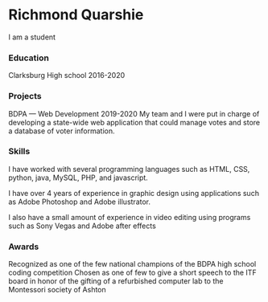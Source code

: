# Richmond Quarshie
I am a student


### Education
Clarksburg High school 2016-2020

### Projects 
BDPA — Web Development
2019-2020
My team and I were put in charge of developing a state-wide web application that could manage votes and store a database of voter information. 

### Skills
I have worked with several programming languages such as HTML, CSS, python, java, MySQL, PHP, and javascript.

I have over 4 years of experience in graphic design using applications such as Adobe Photoshop and Adobe illustrator.

I also have a small amount of experience in video editing using programs such as Sony Vegas and Adobe after effects

### Awards 
Recognized as one of the few national champions of the BDPA high school coding competition
Chosen as one of few to give a short speech to the ITF board in honor of the gifting of a refurbished computer lab to the Montessori society of Ashton
